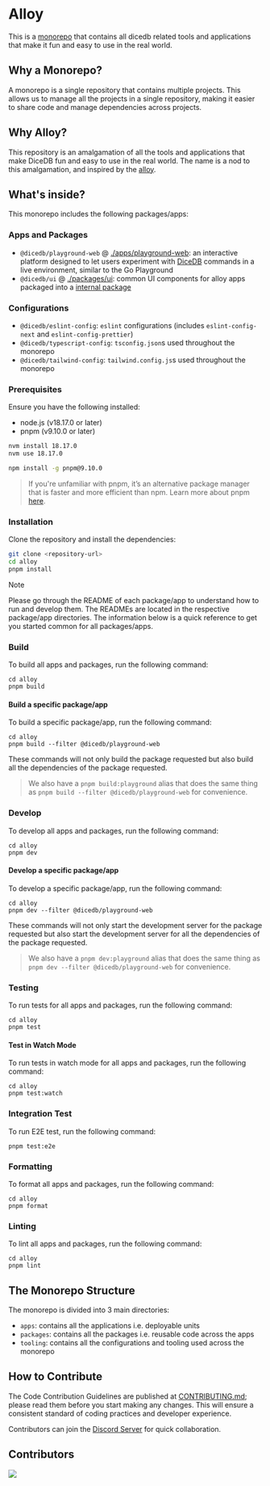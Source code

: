 # Alloy

This is a [monorepo](https://monorepo.tools/) that contains all dicedb related tools and applications that make it fun and easy to use in the real world.

## Why a Monorepo?

A monorepo is a single repository that contains multiple projects. This allows us to manage all the projects in a single repository, making it easier to share code and manage dependencies across projects.

## Why Alloy?

This repository is an amalgamation of all the tools and applications that make DiceDB fun and easy to use in the real world. The name is a nod to this amalgamation, and inspired by the [alloy](https://en.wikipedia.org/wiki/Alloy).

## What's inside?

This monorepo includes the following packages/apps:

### Apps and Packages

- `@dicedb/playground-web` @ [./apps/playground-web](./apps/playground-web): an interactive platform designed to let users experiment with [DiceDB](https://github.com/dicedb/dice/) commands in a live environment, similar to the Go Playground
- `@dicedb/ui` @ [./packages/ui](./packages/ui): common UI components for alloy apps packaged into a [internal package](https://turbo.build/repo/docs/core-concepts/internal-packages)

### Configurations

- `@dicedb/eslint-config`: `eslint` configurations (includes `eslint-config-next` and `eslint-config-prettier`)
- `@dicedb/typescript-config`: `tsconfig.json`s used throughout the monorepo
- `@dicedb/tailwind-config`: `tailwind.config.js`s used throughout the monorepo

### Prerequisites

Ensure you have the following installed:

- node.js (v18.17.0 or later)
- pnpm (v9.10.0 or later)

```bash
nvm install 18.17.0
nvm use 18.17.0
```

```bash
npm install -g pnpm@9.10.0
```

> If you're unfamiliar with pnpm, it’s an alternative package manager that is faster and more efficient than npm. Learn more about pnpm [here](https://pnpm.io/).

### Installation

Clone the repository and install the dependencies:

```bash
git clone <repository-url>
cd alloy
pnpm install
```

> [!NOTE]
> Please go through the README of each package/app to understand how to run and develop them. The READMEs are located in the respective package/app directories. The information below is a quick reference to get you started common for all packages/apps.

### Build

To build all apps and packages, run the following command:

```
cd alloy
pnpm build
```

#### Build a specific package/app

To build a specific package/app, run the following command:

```
cd alloy
pnpm build --filter @dicedb/playground-web
```

These commands will not only build the package requested but also build all the dependencies of the package requested.

> We also have a `pnpm build:playground` alias that does the same thing as `pnpm build --filter @dicedb/playground-web` for convenience.

### Develop

To develop all apps and packages, run the following command:

```
cd alloy
pnpm dev
```

#### Develop a specific package/app

To develop a specific package/app, run the following command:

```
cd alloy
pnpm dev --filter @dicedb/playground-web
```

These commands will not only start the development server for the package requested but also start the development server for all the dependencies of the package requested.

> We also have a `pnpm dev:playground` alias that does the same thing as `pnpm dev --filter @dicedb/playground-web` for convenience.

### Testing

To run tests for all apps and packages, run the following command:

```
cd alloy
pnpm test
```

#### Test in Watch Mode

To run tests in watch mode for all apps and packages, run the following command:

```
cd alloy
pnpm test:watch
```

### Integration Test

To run E2E test, run the following command:

```
pnpm test:e2e
```

### Formatting

To format all apps and packages, run the following command:

```
cd alloy
pnpm format
```

### Linting

To lint all apps and packages, run the following command:

```
cd alloy
pnpm lint
```

## The Monorepo Structure

The monorepo is divided into 3 main directories:

- `apps`: contains all the applications i.e. deployable units
- `packages`: contains all the packages i.e. reusable code across the apps
- `tooling`: contains all the configurations and tooling used across the monorepo

## How to Contribute

The Code Contribution Guidelines are published at [CONTRIBUTING.md](CONTRIBUTING.md); please read them before you start making any changes. This will ensure a consistent standard of coding practices and developer experience.

Contributors can join the [Discord Server](https://discord.gg/6r8uXWtXh7) for quick collaboration.

## Contributors

<a href = "https://github.com/dicedb/playground-web/graphs/contributors">
  <img src = "https://contrib.rocks/image?repo=dicedb/playground-web"/>
</a>
